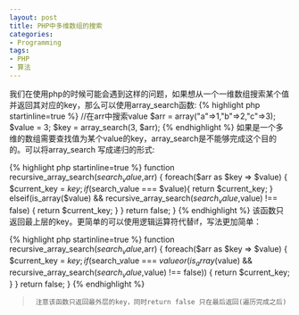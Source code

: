 ```yaml
---
layout: post
title: PHP中多维数组的搜索 
categories:
- Programming
tags:
- PHP 
- 算法
---
```


我们在使用php的时候可能会遇到这样的问题，如果想从一个一维数组搜索某个值并返回其对应的key，那么可以使用array_search函数:
{% highlight php startinline=true %}
//在arr中搜索value
$arr = array("a"=>1,"b"=>2,"c"=>3);
$value = 3;
$key = array_search(3, $arr);
{% endhighlight %}
如果是一个多维的数组需要查找值为某个value的key，array_search是不能够完成这个目的的。可以将array_search 写成递归的形式:

{% highlight php startinline=true %}
function recursive_array_search($search_value,$arr) {
    foreach($arr as $key => $value) {
        $current_key = $key;
        if($search_value === $value){
			return $current_key;
        } elseif(is_array($value) && recursive_array_search($search_value,$value) !== false) {
           	return $current_key;
		} 
    }
    return false;
}
{% endhighlight %}
该函数只返回最上层的key。更简单的可以使用逻辑运算符代替if，写法更加简单：

{% highlight php startinline=true %}
function recursive_array_search($search_value,$arr) {
    foreach($arr as $key => $value) {
        $current_key = $key;
        if($search_value === $value or (is_array($value) && recursive_array_search($search_value,$value) !== false)) {
           	return $current_key;
		} 
    }
    return false;
}
{% endhighlight %}
>      注意该函数只返回最外层的key，同时return false 只在最后返回(遍历完成之后)
